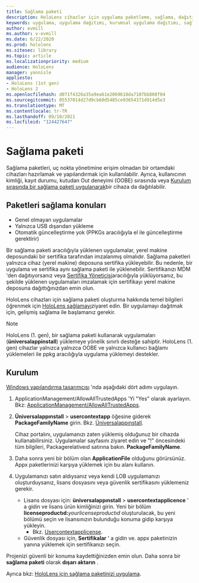 ```yaml
---
title: Sağlama paketi
description: HoloLens cihazlar için uygulama paketleme, sağlama, dağıtım ve kurumsal uygulama dağıtımı hakkında bilgi edinin.
keywords: uygulama, uygulama dağıtımı, kurumsal uygulama dağıtımı, sağlama
author: evmill
ms.author: v-evmill
ms.date: 6/22/2020
ms.prod: hololens
ms.sitesec: library
ms.topic: article
ms.localizationpriority: medium
audience: HoloLens
manager: yannisle
appliesto:
- HoloLens (1st gen)
- HoloLens 2
ms.openlocfilehash: d071f4326a35a9ea61e2069618da7107bb808f04
ms.sourcegitcommit: 05537014d27d9cb60d5485ce93654371d914d5e3
ms.translationtype: MT
ms.contentlocale: tr-TR
ms.lasthandoff: 09/10/2021
ms.locfileid: "124427647"
---
```

# <a name="provisioning-package"></a>Sağlama paketi

Sağlama paketleri, uç nokta yönetimine erişim olmadan bir ortamdaki cihazları hazırlamak ve yapılandırmak için kullanılabilir. Ayrıca, kullanıcının kimliği, kayıt durumu, kutudan Out deneyimi (OOBE) sırasında veya [Kurulum sırasında bir sağlama paketi uygulanarak](/hololens/hololens-provisioning##apply-a-provisioning-package-to-hololens-during-setup)bir cihaza da dağıtılabilir.

## <a name="provisioning-packages-considerations"></a>Paketleri sağlama konuları

* Genel olmayan uygulamalar
* Yalnızca USB dışarıdan yükleme
* Otomatik güncelleştirme yok (PPKGs aracılığıyla el ile güncelleştirme gerektirir)

Bir sağlama paketi aracılığıyla yüklenen uygulamalar, yerel makine deposundaki bir sertifika tarafından imzalanmış olmalıdır. Sağlama paketleri yalnızca cihaz (yerel makine) deposuna sertifika yükleyebilir. Bu nedenle, bir uygulama ve sertifika aynı sağlama paketi ile yüklenebilir. Sertifikanızı MDM 'den dağıtıyorsanız veya [Sertifika Yöneticisi](certificate-manager.md)aracılığıyla yüklüyorsanız, bu şekilde yüklenen uygulamaları imzalamak için sertifikayı yerel makine deposuna dağıttığınızdan emin olun.

HoloLens cihazları için sağlama paketi oluşturma hakkında temel bilgileri öğrenmek için [HoloLens sağlamayı](/hololens/hololens-provisioning)ziyaret edin. Bir uygulamayı dağıtmak için, gelişmiş sağlama ile başlamanız gerekir.

> [!NOTE]
> HoloLens (1. gen), bir sağlama paketi kullanarak uygulamaları (**üniversalappinstall**) yüklemeye yönelik sınırlı desteğe sahiptir. HoloLens (1. gen) cihazlar yalnızca yalnızca OOBE ve yalnızca kullanıcı bağlamı yüklemeleri ile ppkg aracılığıyla uygulama yüklemeyi destekler.

## <a name="setup"></a>Kurulum

[Windows yapılandırma tasarımcısı](https://www.microsoft.com/store/productId/9NBLGGH4TX22) 'nda aşağıdaki dört adımı uygulayın.

1. ApplicationManagement/AllowAllTrustedApps 'Yi "Yes" olarak ayarlayın. Bkz: [ApplicationManagement/AllowAllTrustedApps](/windows/client-management/mdm/policy-csp-applicationmanagement#applicationmanagement-allowalltrustedapps).

2. **Üniversalappınstall**  >  **usercontextapp** öğesine giderek **PackageFamilyName** girin. Bkz. [Üniversalappınstall](/windows/configuration/wcd/wcd-universalappinstall).

   Cihaz portalını, uygulamanızı zaten yüklemiş olduğunuz bir cihazda kullanabilirsiniz. Uygulamalar sayfasını ziyaret edin ve "!" öncesindeki tüm bilgileri, Packagerelativeıd satırına bakın. **PackageFamilyName**.

3. Daha sonra yeni bir bölüm olan **ApplicationFile** olduğunu görürsünüz. Appx paketlerinizi karşıya yüklemek için bu alanı kullanın.

4. Uygulamanızı satın aldıysanız veya kendi LOB uygulamanızı oluşturduysanız, lisans dosyasını veya güvenlik sertifikasını yüklemeniz gerekir.

    - Lisans dosyası için: **üniversalappınstall**  >  **usercontextapplicence** ' a gidin ve lisans ürün kimliğinizi girin. Yeni bir bölüm <b>licenseproductıd:</b><i>yourlicenseproductıd</i> oluşturulacak, bu yeni bölümü seçin ve lisansınızın bulunduğu konuma gidip karşıya yükleyin.
        - Bkz. [Usercontextapplicense](/windows/configuration/wcd/wcd-universalappinstall#usercontextapplicense).
    - Güvenlik dosyası için, **Sertifikalar** ' a gidin ve. appx paketinizin yanına yüklemek için sertifikanızı seçin.

Projenizi güvenli bir konuma kaydettiğinizden emin olun. Daha sonra bir **sağlama paketi** olarak **dışarı aktarın** .  

Ayrıca bkz: [HoloLens için sağlama paketinizi uygulama](/hololens/hololens-provisioning#apply-a-provisioning-package-to-hololens-during-setup).
